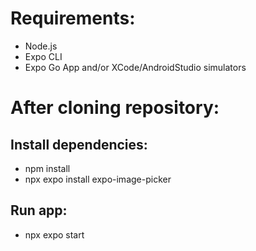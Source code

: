# Requirements:
- Node.js
- Expo CLI
- Expo Go App and/or XCode/AndroidStudio simulators

# After cloning repository:

## Install dependencies:
- npm install
- npx expo install expo-image-picker

## Run app:
- npx expo start
